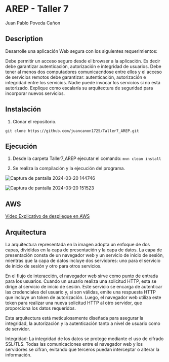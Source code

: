 # AREP - Taller 7

Juan Pablo Poveda Cañon

## Description

Desarrolle una aplicación Web segura con los siguientes requerimientos:

Debe permitir un acceso seguro desde el browser a la aplicación. Es decir debe garantizar autenticación, autorización e integridad de usuarios.
Debe tener al menos dos computadores comunicacndose entre ellos y el acceso de servicios remotos debe garantizar: autenticación, autorización e integridad entre los servicios. Nadie puede invocar los servicios si no está autorizado.
Explique como escalaría su arquitectura de seguridad para incorporar nuevos servicios.

## Instalación

1. Clonar el repositorio.
   
`git clone https://github.com/juancanon1725/Taller7_AREP.git`

## Ejecución

1. Desde la carpeta Taller7_AREP ejecutar el comando:
`mvn clean install`

2. Se realiza la compilación y la ejecución del programa.

![Captura de pantalla 2024-03-20 144746](https://github.com/juancanon1725/Taller7_AREP/assets/98672541/97566b57-9393-452f-b431-4479eea8d468)

![Captura de pantalla 2024-03-20 151523](https://github.com/juancanon1725/Taller7_AREP/assets/98672541/e23922a1-c90c-4297-8348-fc1a2ab1643d)


## AWS

[Video Explicativo de despliegue en AWS](https://youtu.be/l8F83mi89pA)


## Arquitectura

La arquitectura representada en la imagen adopta un enfoque de dos capas, divididas en la capa de presentación y la capa de datos. La capa de presentación consta de un navegador web y un servicio de inicio de sesión, mientras que la capa de datos incluye dos servidores: uno para el servicio de inicio de sesión y otro para otros servicios.

En el flujo de interacción, el navegador web sirve como punto de entrada para los usuarios. Cuando un usuario realiza una solicitud HTTP, esta se dirige al servicio de inicio de sesión. Este servicio se encarga de autenticar las credenciales del usuario y, si son válidas, emite una respuesta HTTP que incluye un token de autorización. Luego, el navegador web utiliza este token para realizar una nueva solicitud HTTP al otro servidor, que proporciona los datos requeridos.

Esta arquitectura está meticulosamente diseñada para asegurar la integridad, la autorización y la autenticación tanto a nivel de usuario como de servidor.

Integridad: La integridad de los datos se protege mediante el uso de cifrado SSL/TLS. Todas las comunicaciones entre el navegador web y los servidores se cifran, evitando que terceros puedan interceptar o alterar la información.


